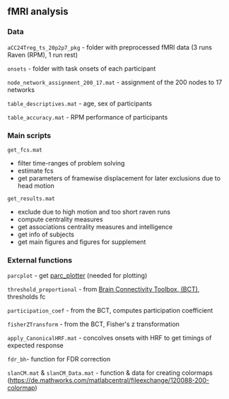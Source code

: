 
## fMRI analysis

### Data

`aCC24Treg_ts_20p2p7_pkg` - folder with preprocessed fMRI data (3 runs Raven (RPM), 1 run rest)

`onsets` - folder with task onsets of each participant
	
`node_network_assignment_200_17.mat` - assignment of the 200 nodes to 17 networks

`table_descriptives.mat` - age, sex of participants

`table_accuracy.mat` - RPM performance of participants

### Main scripts	

`get_fcs.mat`

  - filter time-ranges of problem solving 
  - estimate fcs
  - get parameters of framewise displacement for later exclusions due to head motion	

`get_results.mat`

  - exclude due to high motion and too short raven runs
  - compute centrality measures 
  - get associations centrality measures and intelligence
  - get info of subjects
  - get main figures and figures for supplement
	

### External functions	

`parcplot` - get [parc_plotter](https://github.com/faskowit/parc_plotter) (needed for plotting)
		
`threshold_proportional` - from [Brain Connectivity Toolbox, (BCT)](https://sites.google.com/site/bctnet/home), thresholds fc

`participation_coef` - from the BCT, computes participation coefficient

`fisherZTransform` - from the BCT, Fisher's z transformation

`apply_CanonicalHRF.mat` - concolves onsets with HRF to get timings of expected response

`fdr_bh`- function for FDR correction

`slanCM.mat` & `slanCM_Data.mat` - function & data for creating colormaps (https://de.mathworks.com/matlabcentral/fileexchange/120088-200-colormap)
